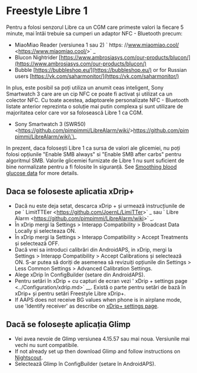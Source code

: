 # Freestyle Libre 1

Pentru a folosi senzorul Libre ca un CGM care primeste valori la fiecare 5 minute, mai întâi trebuie sa cumperi un adaptor NFC - Bluetooth precum:

- MiaoMiao Reader (versiunea 1 sau 2) \` https: //www.miaomiao.cool/ \<<https://www.miaomiao.cool/>>\` \_
- Blucon Nightrider [https://www.ambrosiasys.com/our-products/blucon/](https://www.ambrosiasys.com/our-products/blucon/)
- Bubble [https://bubbleshop.eu/](https://bubbleshop.eu/)  or for Russian users  [https://vk.com/saharmonitor/](https://vk.com/saharmonitor/)

In plus, este posibil sa poți utiliza un anumit ceas inteligent, Sony Smartwatch 3 care are un cip NFC ce poate fi activat și utilizat ca un colector NFC. Cu toate acestea, adaptoarele personalizate NFC - Bluetooth listate anterior reprezinta o soluție mai putin complexa și sunt utilizare de majoritatea celor care vor sa folosească Libre 1 ca CGM.

- Sony Smartwatch 3 (SWR50) \<<https://github.com/pimpimmi/LibreAlarm/wiki/>>https://github.com/pimpimmi/LibreAlarm/wiki\`\_

In prezent, daca folosești Libre 1 ca sursa de valori ale glicemiei, nu poți folosi opțiunile "Enable SMB always" si "Enable SMB after carbs" pentru algoritmul SMB. Valorile glicemiei furnizate de Libre 1 nu sunt suficient de bine normalizate pentru a fi folosite în siguranță. See [Smoothing blood glucose data](../Usage/Smoothing-Blood-Glucose-Data-in-xDrip.md) for more details.

## Daca se foloseste aplicatia xDrip+

- Dacă nu este deja setat, descarca xDrip + și urmează instrucțiunile de pe \` LimitTTEer \<<https://github.com/JoernL/LimiTTer>>\` _ sau \` Libre Alarm \<<https://github.com/pimpimmi/LibreAlarm/wiki>>\` \_.
- În xDrip mergi la Settings > Interapp Compatibility > Broadcast Data Locally și selecteaza ON.
- În xDrip mergi la Settings > Interapp Compatibility > Accept Treatments și selectează OFF.
- Dacă vrei sa introduci calibrări din AndroidAPS, in xDrip, mergi la Settings > Interapp Compatibility > Accept Calibrations și selectează ON.  S-ar putea să doriți de asemenea să revizuiți opțiunile din Settings > Less Common Settings > Advanced Calibration Settings.
- Alege xDrip în ConfigBuilder (setare din AndroidAPS).
- Pentru setări în xDrip + cu capturi de ecran vezi ' xDrip + settings page \<../Configuration/xdrip.md>\` \_\_. Există o parte pentru setări de bază în xDrip+ și pentru setări Freestyle Libre xDrip+.
- If AAPS does not receive BG values when phone is in airplane mode, use 'Identify receiver' as describe on [xDrip+ settings page](../Configuration/xdrip.md).

## Dacă se folosește aplicația Glimp

- Vei avea nevoie de Glimp versiunea 4.15.57 sau mai noua. Versiunile mai vechi nu sunt compatibile.
- If not already set up then download Glimp and follow instructions on [Nightscout](https://nightscout.github.io/uploader/setup/#glimp).
- Selectează Glimp în ConfigBuilder (setare în AndroidAPS).

